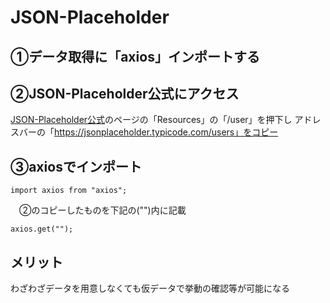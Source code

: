 # JSON-Placeholder
## ①データ取得に「axios」インポートする  
 
## ②JSON-Placeholder公式にアクセス
[JSON-Placeholder公式](https://jsonplaceholder.typicode.com/)のページの「Resources」の「/user」を押下し
アドレスバーの「https://jsonplaceholder.typicode.com/users」をコピー
 
## ③axiosでインポート 
```
import axios from "axios";
``` 
　②のコピーしたものを下記の("")内に記載  
 ```
 axios.get("");
 ```  
 
 
## メリット
わざわざデータを用意しなくても仮データで挙動の確認等が可能になる
